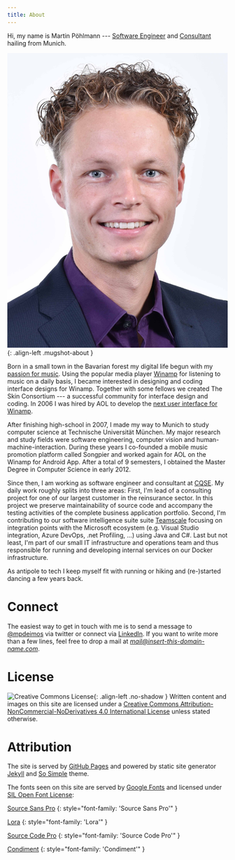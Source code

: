 ```yaml
---
title: About
---
```


Hi, my name is Martin Pöhlmann --- [Software Engineer](https://github.com/mpdeimos) and [Consultant](https://cqse.eu/poehlmann) hailing from Munich.

![This is me!](/assets/images/about/me.jpg)
{: .align-left .mugshot-about }

Born in a small town in the Bavarian forest my digital life begun with my [passion for music](https://www.last.fm/user/mpdeimos).
Using the popular media player [Winamp](https://winamp.com) for listening to music on a daily basis, I became interested in designing and coding interface designs for Winamp.
Together with some fellows we created The Skin Consortium --- a successful community for interface design and coding.
In 2006 I was hired by AOL to develop the [next user interface for Winamp](/works/professional/winamp-desktop).

After finishing high-school in 2007, I made my way to Munich to study computer science at Technische Universität München.
My major research and study fields were software engineering, computer vision and human-machine-interaction.
During these years I co-founded a mobile music promotion platform called Songpier and worked again for AOL on the Winamp for Android App.
After a total of 9 semesters, I obtained the Master Degree in Computer Science in early 2012.

Since then, I am working as software engineer and consultant at [CQSE](https://www.cqse.eu).
My daily work roughly splits into three areas:
First, I'm lead of a consulting project for one of our largest customer in the reinsurance sector.
In this project we preserve maintainability of source code and accompany the testing activities of the complete business application portfolio.
Second, I'm contributing to our software intelligence suite suite [Teamscale](https://teamscale.com) focusing on integration points with the Microsoft ecosystem (e.g. Visual Studio integration, Azure DevOps, .net Profiling, ...) using Java and C#.
Last but not least, I'm part of our small IT infrastructure and operations team and thus responsible for running and developing internal services on our Docker infrastructure.

As antipole to tech I keep myself fit with running or hiking and (re-)started dancing a few years back.

# Connect

The easiest way to get in touch with me is to send a message to [@mpdeimos](http://twitter.com/mpdeimos) via twitter or connect via [LinkedIn](https://www.linkedin.com/in/martinpoehlmann/).
If you want to write more than a few lines, feel free to drop a mail at *mail@insert-this-domain-name.com*.

# License

![Creative Commons License](https://i.creativecommons.org/l/by-nc-nd/4.0/88x31.png){: .align-left .no-shadow }
Written content and images on this site are licensed under a [Creative Commons Attribution-NonCommercial-NoDerivatives 4.0 International License](http://creativecommons.org/licenses/by-nc-nd/4.0/) unless stated otherwise.

# Attribution

The site is served by [GitHub Pages](https://pages.github.com/) and powered by static site generator [Jekyll](https://jekyllrb.com/) and [So Simple](https://github.com/mmistakes/so-simple-theme) theme.

The fonts seen on this site are served by [Google Fonts](http://google.com/fonts) and licensed under [SIL Open Font License](http://scripts.sil.org/OFL):

[Source Sans Pro](https://fonts.google.com/specimen/Source+Sans+Pro)
{: style="font-family: 'Source Sans Pro'" }

[Lora](https://fonts.google.com/specimen/Lora)
{: style="font-family: 'Lora'" }

[Source Code Pro](https://fonts.google.com/specimen/Source+Code+Pro)
{: style="font-family: 'Source Code Pro'" }

[Condiment](https://fonts.google.com/specimen/Condiment)
{: style="font-family: 'Condiment'" }